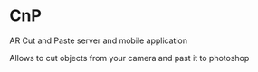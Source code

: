 # CnP
AR Cut and Paste server and mobile application 

Allows to cut objects from your camera and past it to photoshop
